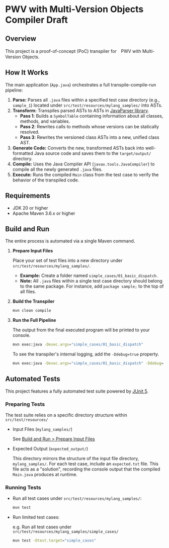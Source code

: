 # PWV with Multi-Version Objects Compiler Draft

## Overview

This project is a proof-of-concept (PoC) transpiler for　PWV with Multi-Version Objects.

## How It Works

The main application (`App.java`) orchestrates a full transpile-compile-run pipeline:

1.  **Parse:** Parses all `.java` files within a specified test case directory (e.g., `sample_1`) located under `src/test/resources/mylang_samples/` into ASTs.
2.  **Transform:** Transpiles parsed ASTs to ASTs in [JavaParser library](https://github.com/javaparser/javaparser).
    -   **Pass 1**: Builds a `SymbolTable` containing information about all classes, methods, and variables.
    -   **Pass 2**: Rewrites calls to methods whose versions can be statically resolved.
    -   **Pass 3**: Rewrites the versioned class ASTs into a new, unified class AST.
3.  **Generate Code:** Converts the new, transformed ASTs back into well-formatted Java source code and saves them to the `target/output/` directory.
4.  **Compile:** Uses the Java Compiler API (`javax.tools.JavaCompiler`) to compile all the newly generated `.java` files.
5.  **Execute:** Runs the compiled `Main` class from the test case to verify the behavior of the transpiled code.


## Requirements

* JDK 20 or higher
* Apache Maven 3.6.x or higher

## Build and Run

The entire process is automated via a single Maven command.

1.  **Prepare Input Files**
    
    Place your set of test files into a new directory under `src/test/resources/mylang_samples/`.

    * **Example:** Create a folder named `simple_cases/01_basic_dispatch`.
    * **Note:** All `.java` files within a single test case directory should belong to the same package. For instance, add `package sample;` to the top of all files.


2.  **Build the Transpiler**
    ```bash
    mvn clean compile
    ```
3.  **Run the Full Pipeline**
    
    The output from the final executed program will be printed to your console.

    ```bash
    mvn exec:java -Dexec.args="simple_cases/01_basic_dispatch"
    ```

    To see the transpiler's internal logging, add the `-Ddebug=true` property.

    ```bash
    mvn exec:java -Dexec.args="simple_cases/01_basic_dispatch" -Ddebug=true
    ```

## Automated Tests
This project features a fully automated test suite powered by [JUnit 5](https://junit.org/).

### Preparing Tests 
The test suite relies on a specific directory structure within `src/test/resources/`

- Input Files (`mylang_samples/`)

    See [Build and Run > Prepare Input Files](#build-and-run)

- Expected Output (`expected_output/`)

    This directory mirrors the structure of the input file directory, `mylang_samples/`. For each test case, include an `expected.txt` file. This file acts as a "solution", recording the console output that the compiled `Main.java` produces at runtime.

### Running Tests
- Run all test cases under `src/test/resources/mylang_samples/`:

    ```bash
    mvn test
    ```
- Run limited test cases:

    e.g. Run all test cases under `src/test/resources/mylang_samples/simple_cases/`

    ```bash
    mvn test -Dtest.target="simple_cases"
    ```